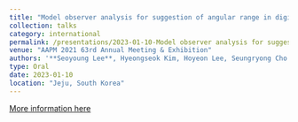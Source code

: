 ```yaml
---
title: "Model observer analysis for suggestion of angular range in digital breast tomosynthesis based on patient breast type"
collection: talks
category: international
permalink: /presentations/2023-01-10-Model observer analysis for suggestion of angular range in digital breast tomosynthesis based on patient breast type
venue: "AAPM 2021 63rd Annual Meeting & Exhibition"
authors: '**Seoyoung Lee**, Hyeongseok Kim, Hoyeon Lee, Seungryong Cho'
type: Oral
date: 2023-01-10
location: "Jeju, South Korea"
---
```


[More information here](hhttps://ifmia2023.thinkonweb.com/program)
